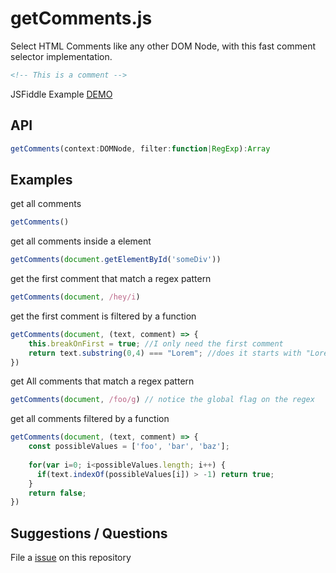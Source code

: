 # getComments.js
Select HTML Comments like any other DOM Node, with this fast comment selector implementation.

```html
<!-- This is a comment -->
```

JSFiddle Example [DEMO](https://jsfiddle.net/Victornpb/630garm8/)

## API
```ts
getComments(context:DOMNode, filter:function|RegExp):Array
```

## Examples


get all comments
```js
getComments()
```
get all comments inside a element
```js
getComments(document.getElementById('someDiv'))
```
get the first comment that match a regex pattern
```js
getComments(document, /hey/i)
```
get the first comment is filtered by a function
```js
getComments(document, (text, comment) => {
    this.breakOnFirst = true; //I only need the first comment
    return text.substring(0,4) === "Lorem"; //does it starts with "Lorem" 
})
```
get All comments that match a regex pattern
```js
getComments(document, /foo/g) // notice the global flag on the regex
```  

get all comments filtered by a function
```js
getComments(document, (text, comment) => {
    const possibleValues = ['foo', 'bar', 'baz'];
    
    for(var i=0; i<possibleValues.length; i++) {
      if(text.indexOf(possibleValues[i]) > -1) return true;
    }
    return false;
})
```

## Suggestions / Questions

File a [issue](https://github.com/victornpb/getComments.js/issues) on this repository
